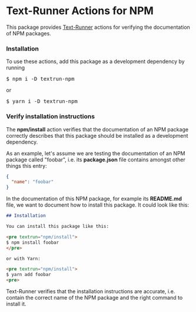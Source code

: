# Text-Runner Actions for NPM

This package provides [Text-Runner](https://github.com/kevgo/text-runner)
actions for verifying the documentation of NPM packages.

### Installation

To use these actions, add this package as a development dependency by running

<pre textrun="npm/install">
$ npm i -D textrun-npm
</pre>

or

<pre textrun="npm/install">
$ yarn i -D textrun-npm
</pre>

### Verify installation instructions

The <b textrun="action/name-full">npm/install</b> action verifies that the
documentation of an NPM package correctly describes that this package should be
installed as a development dependency.

<a textrun="create-file">

As an example, let's assume we are testing the documentation of an NPM package
called "foobar", i.e. its **package.json** file contains amongst other things
this entry:

```json
{
  "name": "foobar"
}
```

</a>

<a textrun="create-file">

In the documentation of this NPM package, for example its **README.md** file, we
want to document how to install this package. It could look like this:

```md
## Installation

You can install this package like this:

<pre textrun="npm/install">
$ npm install foobar
</pre>

or with Yarn:

<pre textrun="npm/install">
$ yarn add foobar
<pre>
```

</a>

Text-Runner verifies that the installation instructions are accurate, i.e.
contain the correct name of the NPM package and the right command to install it.
